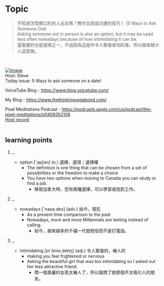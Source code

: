 # Topic

> 不知道怎麼開口約別人出去嗎？教你五招成功邀約技巧！ (5 Ways to Ask Someone Out) <br>
> Asking someone out in person is also an option, but it may be used less often nowadays because of how intimidating it can be. <br>
> 當面邀約也是選擇之一，不過因為這是件令人緊張害怕的事，所以越來越少人這麼做。

 <br>

[![Image](https://cdn.voicetube.com/assets/thumbnails/RODPuD8TTKg.jpg)](https://www.youtube.com/embed/RODPuD8TTKg?rel=0&showinfo=0&cc_load_policy=0&controls=1&autoplay=1&iv_load_policy=3&playsinline=1&wmode=transparent&start=175&end=183&enablejsapi=1&origin=https://tw.voicetube.com&widgetid=1)<br>
Host: Steve
<br>Today issue: 5 Ways to ask someone on a date!



VoiceTube Blog - https://www.blog.voicetube.com/

My Blog - https://www.thethinkingvagabond.com/

Pixel Meditations Podcast - https://podcasts.apple.com/us/podcast/the-pixel-meditations/id1409352108
<br>
[Host record](https://cdn.voicetube.com/tmp/everyday_records/stephen_vt_44701/3842.mp3)
<br><br>
## learning points
1. _
	* option [ˋɑpʃən] (n.) 選擇，選項；選擇權
		- The definition is one thing that can be chosen from a set of possibilities or the freedom to make a choice
		- You have two options when moving to Canada you can study or find a job.
			+ 移居加拿大時，您有兩種選擇，可以學習或找到工作。

2. _
	* nowadays [ˋnaʊə͵dez] (adv.) 如今，現在
		- As a present time comparison to the past
		- Nowadays, more and more Millennials are texting instead of calling.
			+ 如今，越來越多的千禧一代發短信而不是打電話。

3. _
	* intimidating [ɪnˋtɪmə͵detɪŋ] (adj.) 令人緊張的，嚇人的
		- making you feel frightened or nervous
		- Asking the beautiful girl that was too intimidating so I asked out her less attractive friend.
			+ 問一個美麗的女孩太嚇人了，所以我問了她那個不太吸引人的朋友。
